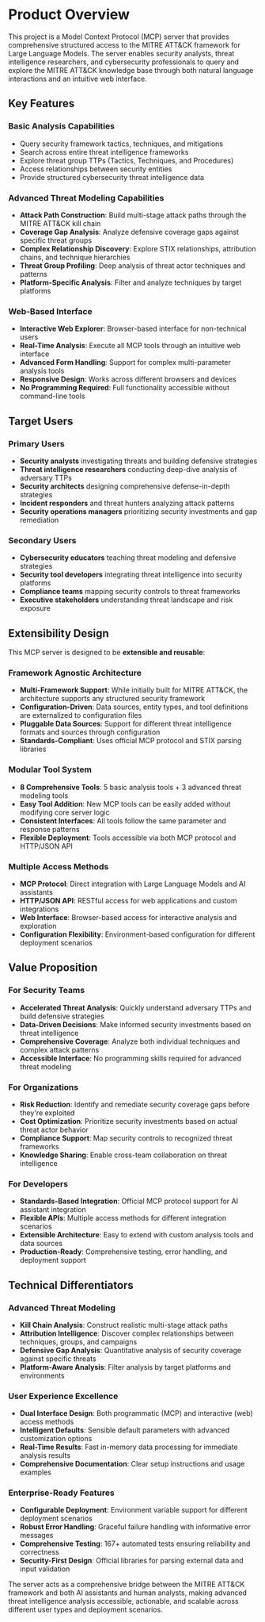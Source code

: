 # Product Overview

This project is a Model Context Protocol (MCP) server that provides comprehensive structured access to the MITRE ATT&CK framework for Large Language Models. The server enables security analysts, threat intelligence researchers, and cybersecurity professionals to query and explore the MITRE ATT&CK knowledge base through both natural language interactions and an intuitive web interface.

## Key Features

### Basic Analysis Capabilities
- Query security framework tactics, techniques, and mitigations
- Search across entire threat intelligence frameworks
- Explore threat group TTPs (Tactics, Techniques, and Procedures)
- Access relationships between security entities
- Provide structured cybersecurity threat intelligence data

### Advanced Threat Modeling Capabilities
- **Attack Path Construction**: Build multi-stage attack paths through the MITRE ATT&CK kill chain
- **Coverage Gap Analysis**: Analyze defensive coverage gaps against specific threat groups
- **Complex Relationship Discovery**: Explore STIX relationships, attribution chains, and technique hierarchies
- **Threat Group Profiling**: Deep analysis of threat actor techniques and patterns
- **Platform-Specific Analysis**: Filter and analyze techniques by target platforms

### Web-Based Interface
- **Interactive Web Explorer**: Browser-based interface for non-technical users
- **Real-Time Analysis**: Execute all MCP tools through an intuitive web interface
- **Advanced Form Handling**: Support for complex multi-parameter analysis tools
- **Responsive Design**: Works across different browsers and devices
- **No Programming Required**: Full functionality accessible without command-line tools

## Target Users

### Primary Users
- **Security analysts** investigating threats and building defensive strategies
- **Threat intelligence researchers** conducting deep-dive analysis of adversary TTPs
- **Security architects** designing comprehensive defense-in-depth strategies
- **Incident responders** and threat hunters analyzing attack patterns
- **Security operations managers** prioritizing security investments and gap remediation

### Secondary Users
- **Cybersecurity educators** teaching threat modeling and defensive strategies
- **Security tool developers** integrating threat intelligence into security platforms
- **Compliance teams** mapping security controls to threat frameworks
- **Executive stakeholders** understanding threat landscape and risk exposure

## Extensibility Design

This MCP server is designed to be **extensible and reusable**:

### Framework Agnostic Architecture
- **Multi-Framework Support**: While initially built for MITRE ATT&CK, the architecture supports any structured security framework
- **Configuration-Driven**: Data sources, entity types, and tool definitions are externalized to configuration files
- **Pluggable Data Sources**: Support for different threat intelligence formats and sources through configuration
- **Standards-Compliant**: Uses official MCP protocol and STIX parsing libraries

### Modular Tool System
- **8 Comprehensive Tools**: 5 basic analysis tools + 3 advanced threat modeling tools
- **Easy Tool Addition**: New MCP tools can be easily added without modifying core server logic
- **Consistent Interfaces**: All tools follow the same parameter and response patterns
- **Flexible Deployment**: Tools accessible via both MCP protocol and HTTP/JSON API

### Multiple Access Methods
- **MCP Protocol**: Direct integration with Large Language Models and AI assistants
- **HTTP/JSON API**: RESTful access for web applications and custom integrations
- **Web Interface**: Browser-based access for interactive analysis and exploration
- **Configuration Flexibility**: Environment-based configuration for different deployment scenarios

## Value Proposition

### For Security Teams
- **Accelerated Threat Analysis**: Quickly understand adversary TTPs and build defensive strategies
- **Data-Driven Decisions**: Make informed security investments based on threat intelligence
- **Comprehensive Coverage**: Analyze both individual techniques and complex attack patterns
- **Accessible Interface**: No programming skills required for advanced threat modeling

### For Organizations
- **Risk Reduction**: Identify and remediate security coverage gaps before they're exploited
- **Cost Optimization**: Prioritize security investments based on actual threat actor behavior
- **Compliance Support**: Map security controls to recognized threat frameworks
- **Knowledge Sharing**: Enable cross-team collaboration on threat intelligence

### For Developers
- **Standards-Based Integration**: Official MCP protocol support for AI assistant integration
- **Flexible APIs**: Multiple access methods for different integration scenarios
- **Extensible Architecture**: Easy to extend with custom analysis tools and data sources
- **Production-Ready**: Comprehensive testing, error handling, and deployment support

## Technical Differentiators

### Advanced Threat Modeling
- **Kill Chain Analysis**: Construct realistic multi-stage attack paths
- **Attribution Intelligence**: Discover complex relationships between techniques, groups, and campaigns
- **Defensive Gap Analysis**: Quantitative analysis of security coverage against specific threats
- **Platform-Aware Analysis**: Filter analysis by target platforms and environments

### User Experience Excellence
- **Dual Interface Design**: Both programmatic (MCP) and interactive (web) access methods
- **Intelligent Defaults**: Sensible default parameters with advanced customization options
- **Real-Time Results**: Fast in-memory data processing for immediate analysis results
- **Comprehensive Documentation**: Clear setup instructions and usage examples

### Enterprise-Ready Features
- **Configurable Deployment**: Environment variable support for different deployment scenarios
- **Robust Error Handling**: Graceful failure handling with informative error messages
- **Comprehensive Testing**: 167+ automated tests ensuring reliability and correctness
- **Security-First Design**: Official libraries for parsing external data and input validation

The server acts as a comprehensive bridge between the MITRE ATT&CK framework and both AI assistants and human analysts, making advanced threat intelligence analysis accessible, actionable, and scalable across different user types and deployment scenarios.